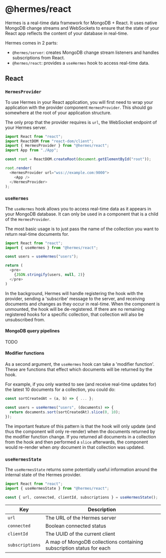 # @hermes/react

Hermes is a real-time data framework for MongoDB + React. It uses native MongoDB change streams and WebSockets to ensure that the state of your React app reflects the content of your database in real-time.

Hermes comes in 2 parts:
* `@hermes/server`: creates MongoDB change stream listeners and handles subscriptions from React.
* `@hermes/react`: provides a `useHermes` hook to access real-time data.

## React

### `HermesProvider`

To use Hermes in your React application, you will first need to wrap your application with the provider component `HermesProvider`. This should go somewhere at the root of your application structure.

The only prop that the provider requires is `url`, the WebSocket endpoint of your Hermes server.

```javascript
import React from "react";
import ReactDOM from "react-dom/client";
import { HermesProvider } from "@hermes/react";
import App from "./App";

const root = ReactDOM.createRoot(document.getElementById("root"));

root.render(
  <HermesProvider url="wss://example.com:9000">
    <App />
  </HermesProvider>
);
```

### `useHermes`

The `useHermes` hook allows you to access real-time data as it appears in your MongoDB database. It can only be used in a component that is a child of the `HermesProvider`.

The most basic usage is to just pass the name of the collection you want to return real-time documents for. 

```javascript
import React from "react";
import { useHermes } from "@hermes/react";

const users = useHermes("users");

return (
  <pre>
    {JSON.stringify(users, null, 2)}
  </pre>
)
```

In the background, Hermes will handle registering the hook with the provider, sending a 'subscribe' message to the server, and receiving documents and changes as they occur in real-time. When the component is unmounted, the hook will be de-registered. If there are no remaining registered hooks for a specific collection, that collection will also be unsubscribed from.

#### MongoDB query pipelines

TODO

#### Modifier functions

As a second argument, the `useHermes` hook can take a 'modifier function'. These are functions that effect which documents will be returned by the hook.

For example, if you only wanted to see (and receive real-time updates for) the latest 10 documents for a collection, you could do:

```javascript
const sortCreatedAt = (a, b) => { ... };

const users = useHermes("users", (documents) => {
  return documents.sort(sortCreatedAt).slice(0, 10);
});
```

The important feature of this pattern is that the hook will only update (and thus the component will only re-render) when the documents returned by the modifier function change. If you returned all documents in a collection from the hook and then performed a `slice` afterwards, the component would re-render when *any* document in that collection was updated.

### `useHermesState`

The `useHermesState` returns some potentially useful information around the internal state of the Hermes provider.

```javascript
import React from "react";
import { useHermesState } from "@hermes/react";

const { url, connected, clientId, subscriptions } = useHermesState();
```

| Key             | Description                                                          |
|-----------------|----------------------------------------------------------------------|
| `url`           | The URL of the Hermes server                                         |
| `connected`     | Boolean connected status                                             |
| `clientId`      | The UUID of the current client                                       |
| `subscriptions` | A map of MongoDB collections containing subscription status for each |
